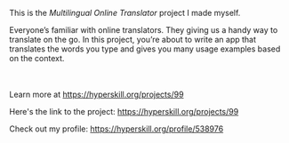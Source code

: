 This is the *Multilingual Online Translator* project I made myself.


<p>Everyone’s familiar with online translators. They giving us a handy way to translate on the go. In this project, you’re about to write an app that translates the words you type and gives you many usage examples based on the context.</p><br/><br/>Learn more at <a href="https://hyperskill.org/projects/99?utm_source=ide&utm_medium=ide&utm_campaign=ide&utm_content=project-card">https://hyperskill.org/projects/99</a>

Here's the link to the project: https://hyperskill.org/projects/99

Check out my profile: https://hyperskill.org/profile/538976